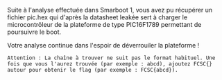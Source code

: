 Suite à l'analyse effectuée dans Smarboot 1, vous avez pu récupérer un fichier pic.hex qui d'après la datasheet leakée sert à charger le microcontrôleur de la plateforme de type PIC16F1789 permettant de poursuivre le boot.

Votre analyse continue dans l'espoir de déverrouiler la plateforme !

    Attention : La chaîne à trouver ne suit pas le format habituel. Une fois que vous l'aurez trouvée (par exemple : abcd), ajoutez FCSC{} autour pour obtenir le flag (par exemple : FCSC{abcd}).


